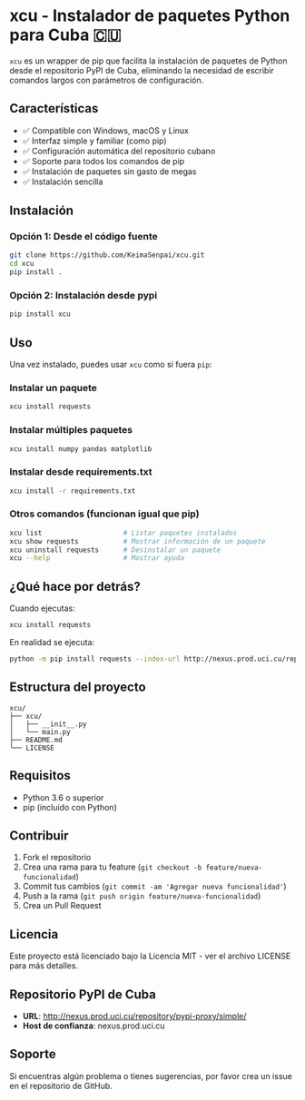 # xcu - Instalador de paquetes Python para Cuba 🇨🇺

`xcu` es un wrapper de pip que facilita la instalación de paquetes de Python desde el repositorio PyPI de Cuba, eliminando la necesidad de escribir comandos largos con parámetros de configuración.

## Características

- ✅ Compatible con Windows, macOS y Linux
- ✅ Interfaz simple y familiar (como pip)
- ✅ Configuración automática del repositorio cubano
- ✅ Soporte para todos los comandos de pip
- ✅ Instalación de paquetes sin gasto de megas
- ✅ Instalación sencilla

## Instalación

### Opción 1: Desde el código fuente
```bash
git clone https://github.com/KeimaSenpai/xcu.git
cd xcu
pip install .
```

### Opción 2: Instalación desde pypi
```bash
pip install xcu
```

## Uso

Una vez instalado, puedes usar `xcu` como si fuera `pip`:

### Instalar un paquete
```bash
xcu install requests
```

### Instalar múltiples paquetes
```bash
xcu install numpy pandas matplotlib
```

### Instalar desde requirements.txt
```bash
xcu install -r requirements.txt
```

### Otros comandos (funcionan igual que pip)
```bash
xcu list                    # Listar paquetes instalados
xcu show requests           # Mostrar información de un paquete
xcu uninstall requests      # Desinstalar un paquete
xcu --help                  # Mostrar ayuda
```

## ¿Qué hace por detrás?

Cuando ejecutas:
```bash
xcu install requests
```

En realidad se ejecuta:
```bash
python -m pip install requests --index-url http://nexus.prod.uci.cu/repository/pypi-proxy/simple/ --trusted-host nexus.prod.uci.cu
```

## Estructura del proyecto

```
xcu/
├── xcu/
│   ├── __init__.py
│   └── main.py
├── README.md
└── LICENSE
```

## Requisitos

- Python 3.6 o superior
- pip (incluido con Python)

## Contribuir

1. Fork el repositorio
2. Crea una rama para tu feature (`git checkout -b feature/nueva-funcionalidad`)
3. Commit tus cambios (`git commit -am 'Agregar nueva funcionalidad'`)
4. Push a la rama (`git push origin feature/nueva-funcionalidad`)
5. Crea un Pull Request

## Licencia

Este proyecto está licenciado bajo la Licencia MIT - ver el archivo LICENSE para más detalles.

## Repositorio PyPI de Cuba

- **URL**: http://nexus.prod.uci.cu/repository/pypi-proxy/simple/
- **Host de confianza**: nexus.prod.uci.cu

## Soporte

Si encuentras algún problema o tienes sugerencias, por favor crea un issue en el repositorio de GitHub.